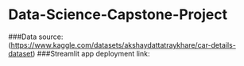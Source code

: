 # Data-Science-Capstone-Project
###Data source: (https://www.kaggle.com/datasets/akshaydattatraykhare/car-details-dataset)
###Streamlit app deployment link: 

